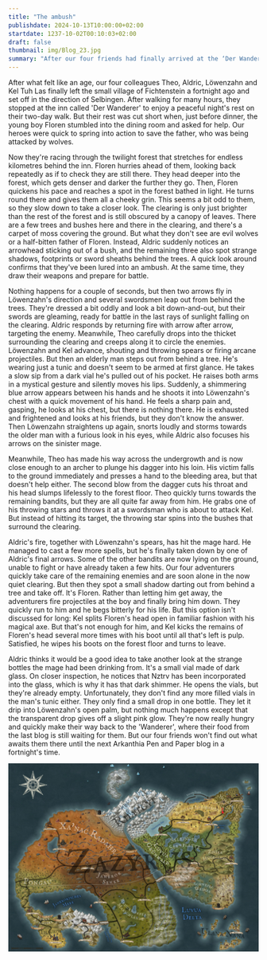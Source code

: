```yaml
---
title: "The ambush"
publishdate: 2024-10-13T10:00:00+02:00
startdate: 1237-10-02T00:10:03+02:00
draft: false
thumbnail: img/Blog_23.jpg
summary: "After our four friends had finally arrived at the ‘Der Wanderer’ rest house after a long hike in the last blog and were only looking forward to a warm meal, a small and bleeding boy came rushing into the dining room and desperately asked for help. Heroic as our four friends are, they now charged through the dense forest. Find out here whether they can really help the boy:"
---
```

After what felt like an age, our four colleagues Theo, Aldric, Löwenzahn and Kel Tuh Las finally left the small village of Fichtenstein a fortnight ago and set off in the direction of Selbingen. After walking for many hours, they stopped at the inn called 'Der Wanderer' to enjoy a peaceful night's rest on their two-day walk. But their rest was cut short when, just before dinner, the young boy Floren stumbled into the dining room and asked for help. Our heroes were quick to spring into action to save the father, who was being attacked by wolves.

Now they're racing through the twilight forest that stretches for endless kilometres behind the inn. Floren hurries ahead of them, looking back repeatedly as if to check they are still there. They head deeper into the forest, which gets denser and darker the further they go. Then, Floren quickens his pace and reaches a spot in the forest bathed in light. He turns round there and gives them all a cheeky grin. This seems a bit odd to them, so they slow down to take a closer look. The clearing is only just brighter than the rest of the forest and is still obscured by a canopy of leaves. There are a few trees and bushes here and there in the clearing, and there's a carpet of moss covering the ground. But what they don't see are evil wolves or a half-bitten father of Floren. Instead, Aldric suddenly notices an arrowhead sticking out of a bush, and the remaining three also spot strange shadows, footprints or sword sheaths behind the trees. A quick look around confirms that they've been lured into an ambush. At the same time, they draw their weapons and prepare for battle.

Nothing happens for a couple of seconds, but then two arrows fly in Löwenzahn's direction and several swordsmen leap out from behind the trees. They're dressed a bit oddly and look a bit down-and-out, but their swords are gleaming, ready for battle in the last rays of sunlight falling on the clearing. Aldric responds by returning fire with arrow after arrow, targeting the enemy. Meanwhile, Theo carefully drops into the thicket surrounding the clearing and creeps along it to circle the enemies. Löwenzahn and Kel advance, shouting and throwing spears or firing arcane projectiles. But then an elderly man steps out from behind a tree. He's wearing just a tunic and doesn't seem to be armed at first glance. He takes a slow sip from a dark vial he's pulled out of his pocket. He raises both arms in a mystical gesture and silently moves his lips. Suddenly, a shimmering blue arrow appears between his hands and he shoots it into Löwenzahn's chest with a quick movement of his hand. He feels a sharp pain and, gasping, he looks at his chest, but there is nothing there. He is exhausted and frightened and looks at his friends, but they don't know the answer. Then Löwenzahn straightens up again, snorts loudly and storms towards the older man with a furious look in his eyes, while Aldric also focuses his arrows on the sinister mage.

Meanwhile, Theo has made his way across the undergrowth and is now close enough to an archer to plunge his dagger into his loin. His victim falls to the ground immediately and presses a hand to the bleeding area, but that doesn't help either. The second blow from the dagger cuts his throat and his head slumps lifelessly to the forest floor. Theo quickly turns towards the remaining bandits, but they are all quite far away from him. He grabs one of his throwing stars and throws it at a swordsman who is about to attack Kel. But instead of hitting its target, the throwing star spins into the bushes that surround the clearing.

Aldric's fire, together with Löwenzahn's spears, has hit the mage hard. He managed to cast a few more spells, but he's finally taken down by one of Aldric's final arrows. Some of the other bandits are now lying on the ground, unable to fight or have already taken a few hits. Our four adventurers quickly take care of the remaining enemies and are soon alone in the now quiet clearing. But then they spot a small shadow darting out from behind a tree and take off. It's Floren. Rather than letting him get away, the adventurers fire projectiles at the boy and finally bring him down. They quickly run to him and he begs bitterly for his life. But this option isn't discussed for long: Kel splits Floren's head open in familiar fashion with his magical axe. But that's not enough for him, and Kel kicks the remains of Floren's head several more times with his boot until all that's left is pulp. Satisfied, he wipes his boots on the forest floor and turns to leave.

Aldric thinks it would be a good idea to take another look at the strange bottles the mage had been drinking from. It's a small vial made of dark glass. On closer inspection, he notices that Nztrv has been incorporated into the glass, which is why it has that dark shimmer. He opens the vials, but they're already empty. Unfortunately, they don't find any more filled vials in the man's tunic either. They only find a small drop in one bottle. They let it drip into Löwenzahn's open palm, but nothing much happens except that the transparent drop gives off a slight pink glow. They're now really hungry and quickly make their way back to the 'Wanderer', where their food from the last blog is still waiting for them. But our four friends won't find out what awaits them there until the next Arkanthia Pen and Paper blog in a fortnight's time.

<div class="center">
  <img class="img-fluid" title="Worldmap Arkanthia" alt="Worldmap Arkanthia." src="./img/Arkanthia_Full_Map_Wanderer.jpg" />
</div>
